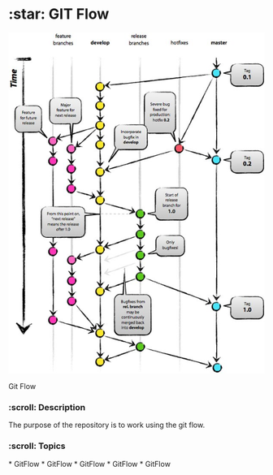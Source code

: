 <h1>:star: GIT Flow</h1>

<p align="center">
    <img src="./src/git_flow.jpg">
    <p>Git Flow</p>
</p>

<h3>:scroll: Description</h3>
<p>The purpose of the repository is to work using the git flow.</p>

<h3>:scroll: Topics</h3>
* GitFlow
* GitFlow
* GitFlow
* GitFlow
* GitFlow